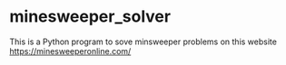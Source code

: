 # minesweeper_solver
This is a Python program to sove minsweeper problems on this website https://minesweeperonline.com/
